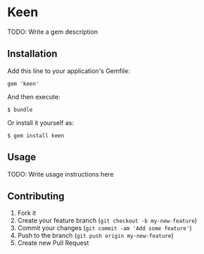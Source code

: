 # Keen

TODO: Write a gem description

## Installation

Add this line to your application's Gemfile:

    gem 'keen'

And then execute:

    $ bundle

Or install it yourself as:

    $ gem install keen

## Usage

TODO: Write usage instructions here

## Contributing

1. Fork it
2. Create your feature branch (`git checkout -b my-new-feature`)
3. Commit your changes (`git commit -am 'Add some feature'`)
4. Push to the branch (`git push origin my-new-feature`)
5. Create new Pull Request
